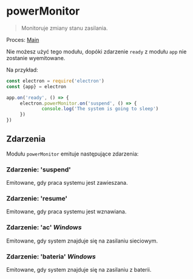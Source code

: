 # powerMonitor

> Monitoruje zmiany stanu zasilania.

Proces: [Main](../glossary.md#main-process)

Nie możesz użyć tego modułu, dopóki zdarzenie `ready` z modułu `app` nie zostanie wyemitowane.

Na przykład:

```javascript
const electron = require('electron') 
const {app} = electron

app.on('ready', () => {   
     electron.powerMonitor.on('suspend', () => {
             console.log('The system is going to sleep')   
     }) 
})
```

## Zdarzenia

Modułu `powerMonitor` emituje następujące zdarzenia:

### Zdarzenie: 'suspend'

Emitowane, gdy praca systemu jest zawieszana.

### Zdarzenie: 'resume'

Emitowane, gdy praca systemu jest wznawiana.

### Zdarzenie: 'ac' *Windows*

Emitowane, gdy system znajduje się na zasilaniu sieciowym.

### Zdarzenie: 'bateria' *Windows*

Emitowane, gdy system znajduje się na zasilaniu z baterii.
